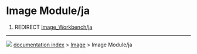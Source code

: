 # Image Module/ja
1.  REDIRECT [Image_Workbench/ja](Image_Workbench/ja.md)



---
![](images/Button_right.svg) [documentation index](../README.md) > [Image](Image_Workbench.md) > Image Module/ja
